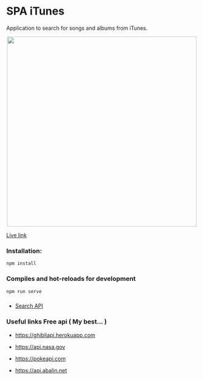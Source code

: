# SPA iTunes
 Application to search for songs and albums from iTunes.  
 <p align="center"><img src="https://res.cloudinary.com/dhrpbxhvh/image/upload/v1597529943/Cover-iTunes_app_e9aa7k.png" width="500"></p>  

 [Live link](https://itunes.websystem.sk)

### Installation:

```
npm install
```
### Compiles and hot-reloads for development
```
npm run serve
```

### 

* [Search API](https://affiliate.itunes.apple.com/resources/documentation/itunes-store-web-service-search-api)
 


### Useful links **Free api** ( My best... )


 * https://ghibliapi.herokuapp.com  

 * https://api.nasa.gov  

 * https://pokeapi.com  

 * https://api.abalin.net
